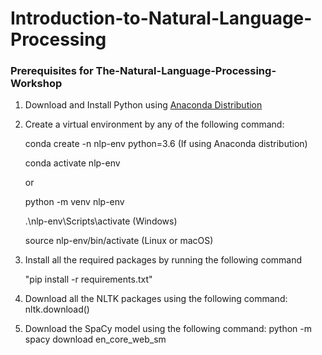 # Introduction-to-Natural-Language-Processing

### Prerequisites for The-Natural-Language-Processing-Workshop

1. Download and Install Python using [Anaconda Distribution](https://www.anaconda.com/distribution/)

2. Create a virtual environment by any of the following command:

   conda create -n nlp-env python=3.6 (If using Anaconda distribution)
   
   conda activate nlp-env
   
   or
   
   python -m venv nlp-env
   
   .\nlp-env\Scripts\activate (Windows)
   
   source nlp-env/bin/activate    (Linux or macOS)


3. Install all the required packages by running the following command 

   "pip install -r requirements.txt"
   
   
4. Download all the NLTK packages using the following command:
   nltk.download()
   
   
5. Download the SpaCy model using the following command:
   python -m spacy download en_core_web_sm
   
